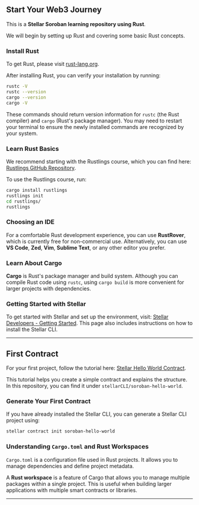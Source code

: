 ## Start Your Web3 Journey  

This is a **Stellar Soroban learning repository using Rust**.

We will begin by setting up Rust and covering some basic Rust concepts.

### Install Rust

To get Rust, please visit [rust-lang.org](https://www.rust-lang.org).

After installing Rust, you can verify your installation by running:

```sh
rustc -V
rustc --version
cargo --version
cargo -V
```

These commands should return version information for `rustc` (the Rust compiler) and `cargo` (Rust's package manager). You may need to restart your terminal to ensure the newly installed commands are recognized by your system.

### Learn Rust Basics

We recommend starting with the Rustlings course, which you can find here: [Rustlings GitHub Repository](https://github.com/rust-lang/rustlings/).

To use the Rustlings course, run:

```sh
cargo install rustlings
rustlings init
cd rustlings/
rustlings
```

### Choosing an IDE

For a comfortable Rust development experience, you can use **RustRover**, which is currently free for non-commercial use. Alternatively, you can use **VS Code**, **Zed**, **Vim**, **Sublime Text**, or any other editor you prefer.

### Learn About Cargo

**Cargo** is Rust's package manager and build system. Although you can compile Rust code using `rustc`, using `cargo build` is more convenient for larger projects with dependencies.

### Getting Started with Stellar

To get started with Stellar and set up the environment, visit: [Stellar Developers - Getting Started](https://developers.stellar.org/docs/build/smart-contracts/getting-started/setup). This page also includes instructions on how to install the Stellar CLI.

---

## First Contract

For your first project, follow the tutorial here: [Stellar Hello World Contract](https://developers.stellar.org/docs/build/smart-contracts/getting-started/hello-world).

This tutorial helps you create a simple contract and explains the structure. In this repository, you can find it under `stellarCLI/soroban-hello-world`.

### Generate Your First Contract

If you have already installed the Stellar CLI, you can generate a Stellar CLI project using:

```sh
stellar contract init soroban-hello-world
```

### Understanding `Cargo.toml` and Rust Workspaces

`Cargo.toml` is a configuration file used in Rust projects. It allows you to manage dependencies and define project metadata.

A **Rust workspace** is a feature of Cargo that allows you to manage multiple packages within a single project. This is useful when building larger applications with multiple smart contracts or libraries.

---
